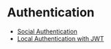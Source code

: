 # Authentication

* [Social Authentication](SocialAuthentication.md)
* [Local Authentication with JWT](LocalAuthentication.md)